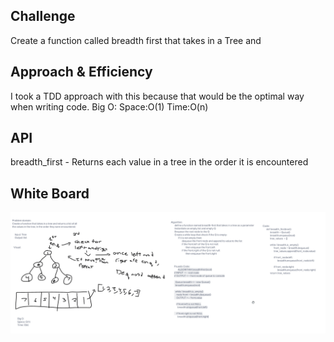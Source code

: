 ## Challenge
Create a function called breadth first that takes in a Tree and

## Approach & Efficiency
I took a TDD approach with this because that would be the optimal way when writing code.
Big O:
    Space:O(1)
    Time:O(n)

## API
breadth_first - Returns each value in a tree in the order it is encountered

## White Board
![breadth](breadth.png)


